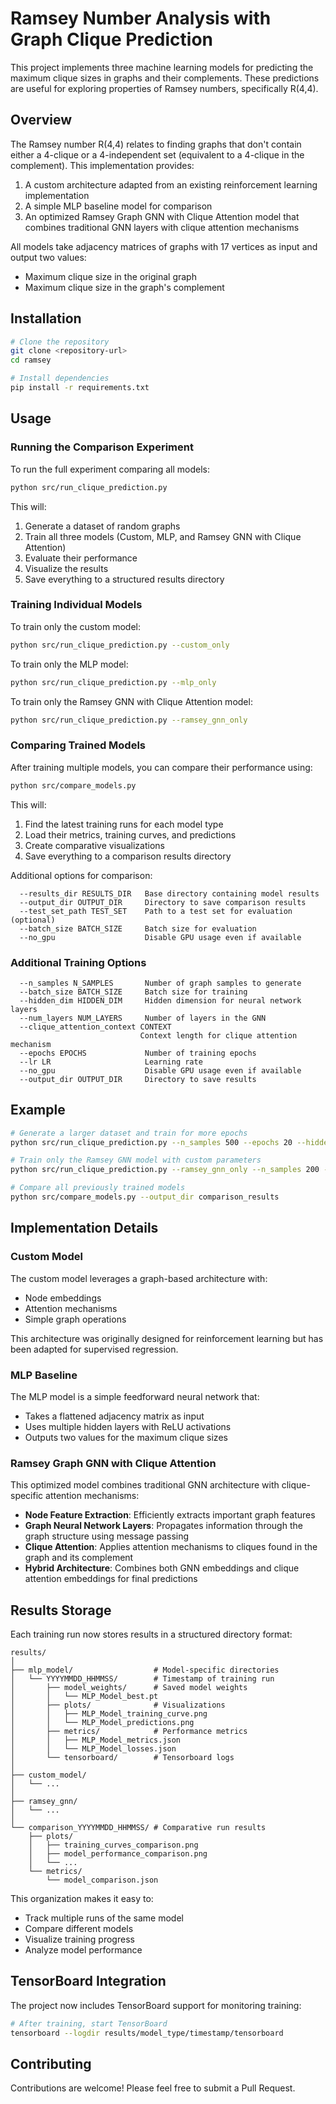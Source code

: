 # Ramsey Number Analysis with Graph Clique Prediction

This project implements three machine learning models for predicting the maximum clique sizes in graphs and their complements. These predictions are useful for exploring properties of Ramsey numbers, specifically R(4,4).

## Overview

The Ramsey number R(4,4) relates to finding graphs that don't contain either a 4-clique or a 4-independent set (equivalent to a 4-clique in the complement). This implementation provides:

1. A custom architecture adapted from an existing reinforcement learning implementation
2. A simple MLP baseline model for comparison
3. An optimized Ramsey Graph GNN with Clique Attention model that combines traditional GNN layers with clique attention mechanisms

All models take adjacency matrices of graphs with 17 vertices as input and output two values:
- Maximum clique size in the original graph
- Maximum clique size in the graph's complement

## Installation

```bash
# Clone the repository
git clone <repository-url>
cd ramsey

# Install dependencies
pip install -r requirements.txt
```

## Usage

### Running the Comparison Experiment

To run the full experiment comparing all models:

```bash
python src/run_clique_prediction.py
```

This will:
1. Generate a dataset of random graphs
2. Train all three models (Custom, MLP, and Ramsey GNN with Clique Attention)
3. Evaluate their performance
4. Visualize the results
5. Save everything to a structured results directory

### Training Individual Models

To train only the custom model:

```bash
python src/run_clique_prediction.py --custom_only
```

To train only the MLP model:

```bash
python src/run_clique_prediction.py --mlp_only
```

To train only the Ramsey GNN with Clique Attention model:

```bash
python src/run_clique_prediction.py --ramsey_gnn_only
```

### Comparing Trained Models

After training multiple models, you can compare their performance using:

```bash
python src/compare_models.py
```

This will:
1. Find the latest training runs for each model type
2. Load their metrics, training curves, and predictions
3. Create comparative visualizations
4. Save everything to a comparison results directory

Additional options for comparison:

```
  --results_dir RESULTS_DIR   Base directory containing model results
  --output_dir OUTPUT_DIR     Directory to save comparison results
  --test_set_path TEST_SET    Path to a test set for evaluation (optional)
  --batch_size BATCH_SIZE     Batch size for evaluation
  --no_gpu                    Disable GPU usage even if available
```

### Additional Training Options

```
  --n_samples N_SAMPLES       Number of graph samples to generate
  --batch_size BATCH_SIZE     Batch size for training
  --hidden_dim HIDDEN_DIM     Hidden dimension for neural network layers
  --num_layers NUM_LAYERS     Number of layers in the GNN
  --clique_attention_context CONTEXT
                             Context length for clique attention mechanism
  --epochs EPOCHS             Number of training epochs
  --lr LR                     Learning rate
  --no_gpu                    Disable GPU usage even if available
  --output_dir OUTPUT_DIR     Directory to save results
```

## Example

```bash
# Generate a larger dataset and train for more epochs
python src/run_clique_prediction.py --n_samples 500 --epochs 20 --hidden_dim 64

# Train only the Ramsey GNN model with custom parameters
python src/run_clique_prediction.py --ramsey_gnn_only --n_samples 200 --epochs 10 --hidden_dim 32 --clique_attention_context 10

# Compare all previously trained models
python src/compare_models.py --output_dir comparison_results
```

## Implementation Details

### Custom Model

The custom model leverages a graph-based architecture with:
- Node embeddings
- Attention mechanisms
- Simple graph operations

This architecture was originally designed for reinforcement learning but has been adapted for supervised regression.

### MLP Baseline

The MLP model is a simple feedforward neural network that:
- Takes a flattened adjacency matrix as input
- Uses multiple hidden layers with ReLU activations
- Outputs two values for the maximum clique sizes

### Ramsey Graph GNN with Clique Attention

This optimized model combines traditional GNN architecture with clique-specific attention mechanisms:

- **Node Feature Extraction**: Efficiently extracts important graph features
- **Graph Neural Network Layers**: Propagates information through the graph structure using message passing
- **Clique Attention**: Applies attention mechanisms to cliques found in the graph and its complement
- **Hybrid Architecture**: Combines both GNN embeddings and clique attention embeddings for final predictions

## Results Storage

Each training run now stores results in a structured directory format:

```
results/
│
├── mlp_model/                  # Model-specific directories
│   └── YYYYMMDD_HHMMSS/        # Timestamp of training run
│       ├── model_weights/      # Saved model weights
│       │   └── MLP_Model_best.pt
│       ├── plots/              # Visualizations
│       │   ├── MLP_Model_training_curve.png
│       │   └── MLP_Model_predictions.png
│       ├── metrics/            # Performance metrics
│       │   ├── MLP_Model_metrics.json
│       │   └── MLP_Model_losses.json
│       └── tensorboard/        # Tensorboard logs
│
├── custom_model/
│   └── ...
│
├── ramsey_gnn/
│   └── ...
│
└── comparison_YYYYMMDD_HHMMSS/ # Comparative run results
    ├── plots/
    │   ├── training_curves_comparison.png
    │   ├── model_performance_comparison.png
    │   └── ...
    └── metrics/
        └── model_comparison.json
```

This organization makes it easy to:
- Track multiple runs of the same model
- Compare different models
- Visualize training progress
- Analyze model performance

## TensorBoard Integration

The project now includes TensorBoard support for monitoring training:

```bash
# After training, start TensorBoard
tensorboard --logdir results/model_type/timestamp/tensorboard
```

## Contributing

Contributions are welcome! Please feel free to submit a Pull Request.